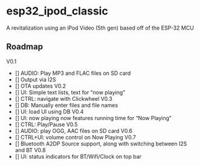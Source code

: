 # esp32_ipod_classic
A revitalization using an iPod Video (5th gen) based off of the ESP-32 MCU

## Roadmap
V0.1
-	[] AUDIO: Play MP3 and FLAC files on SD card
-	[] Output via I2S
-	[] OTA updates
V0.2
-	[] UI: Simple text lists, text for “now playing”
-	[] CTRL: navigate with Clickwheel
V0.3
-	[] DB: Manually enter files and file names
-	[] UI: load UI using DB
V0.4
-	[] UI: now playing now features running time for “Now Playing”
-	[] CTRL: Play/Pause
V0.5
-	[] AUDIO: play OGG, AAC files on SD card
V0.6
-	[] CTRL+UI: volume control on Now Playing
V0.7
-	[] Bluetooth A2DP Source support, along with switching between I2S and BT
V0.8
-	[] UI: status indicators for BT/Wifi/Clock on top bar

